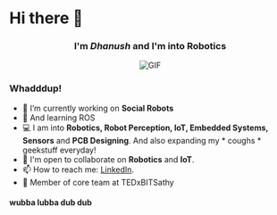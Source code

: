 # Hi there 👋

<div align="center">
  
### I'm *Dhanush* and I'm into Robotics

![GIF](https://media3.giphy.com/media/l3xgIANubxGWpbhjWs/giphy.gif?cid=ecf05e47iu26fay7ml3pqg3ronnbqpm9b5xnzc3m1v09k5h6&rid=giphy.gif)

</div>

### Whadddup!

- 🔭 I’m currently working on **Social Robots**
- 🌱 And learning ROS
- 💻 I am into **Robotics, Robot Perception, IoT, Embedded Systems, Sensors** and **PCB Designing**. And also expanding my * coughs * geekstuff everyday!
- 💬 I'm open to collaborate on **Robotics** and **IoT**.
- 📫 How to reach me: [LinkedIn](https://www.linkedin.com/in/dhanushbakthavatchalam-12b299a7/).
- 🎯 Member of core team at TEDxBITSathy

#### wubba lubba dub dub

